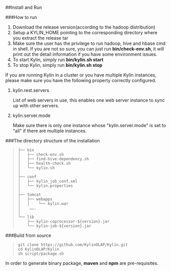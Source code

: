 ##Install and Run

###How to run

1. Download the release version(according to the hadoop distribution)
2. Setup a KYLIN_HOME pointing to the corresponding directory where you extract the release tar
3. Make sure the user has the privilege to run hadoop, hive and hbase cmd in shell. If you are not so sure, you can just run **bin/check-env.sh**, it will print out the detail information if you have some environment issues.
4. To start Kylin, simply run **bin/kylin.sh start**
5. To stop Kylin, simply run **bin/kylin.sh stop**


If you are running Kylin in a cluster or you have multiple Kylin instances, please make sure you have the following property correctly configured.

1. kylin.rest.servers 

	List of web servers in use, this enables one web server instance to sync up with other servers.
  

2. kylin.server.mode

	Make sure there is only one instance whose "kylin.server.mode" is set to "all" if there are multiple instances.
	

###The directory structure of the installation

>     ├── bin
>     │   ├── check-env.sh
>     │   ├── find-hive-dependency.sh
>     │   ├── health-check.sh
>     │   └── kylin.sh
>     │
>     ├── conf
>     │   ├── kylin_job_conf.xml
>     │   └── kylin.properties
>     │
>     ├── tomcat
>     │   ├── webapps
>     │   │    └── kylin.war
>     │    …….
>     │ 
>     └── lib
>         ├── kylin-coprocessor-${version}.jar
>         └── kylin-job-${version}.jar 



###Build from source
>     git clone https://github.com/KylinOLAP/Kylin.git   
>     cd KylinOLAP/Kylin   
>     sh script/package.sh

In order to generate binary package, **maven** and **npm** are pre-requisites.

















